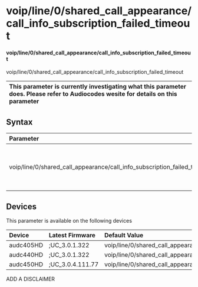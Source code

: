 ﻿---
description: voip/line/0/shared_call_appearance/call_info_subscription_failed_timeout
search: false
---

# voip/line/0/shared_call_appearance/call_info_subscription_failed_timeout

#### voip/line/0/shared_call_appearance/call_info_subscription_failed_timeout

voip/line/0/shared_call_appearance/call_info_subscription_failed_timeout


| This parameter is currently investigating what this parameter does. Please refer to Audiocodes wesite for details on this parameter | 
| :--- |

## Syntax
| Parameter | Syntax |
| :--- | :--- |
|voip/line/0/shared_call_appearance/call_info_subscription_failed_timeout | {% raw %} undefined {% endraw %}|

## Devices
This parameter is available on the following devices

| Device | Latest Firmware | Default Value |
|:---|:---|:---|
| audc405HD | ;UC_3.0.1.322 | voip/line/0/shared_call_appearance/call_info_subscription_failed_timeout=60 
| audc440HD | ;UC_3.0.1.322 | voip/line/0/shared_call_appearance/call_info_subscription_failed_timeout=60 
| audc450HD | ;UC_3.0.4.111.77 | voip/line/0/shared_call_appearance/call_info_subscription_failed_timeout=60 

ADD A DISCLAIMER
